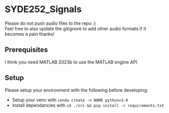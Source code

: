 # SYDE252_Signals
Please do not push audio files to the repo :)  
Feel free to also update the gitignore to add other audio formats if it becomes a pain thanks!  

## Prerequisites
I think you need MATLAB 2023b to use the MATLAB engine API

## Setup
Please setup your environment with the following before developing:
* Setup your venv with `conda create -n NAME python=3.9`
* Install dependancies with `cd ./src && pip install -r requirements.txt`
